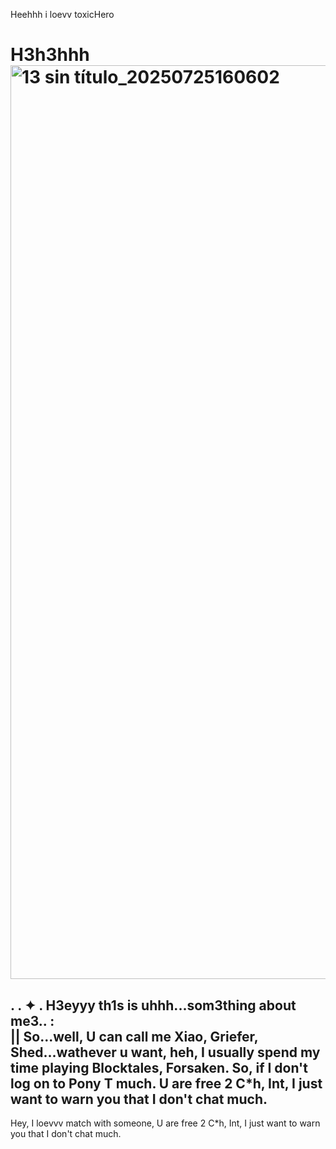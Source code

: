 Heehhh i loevv toxicHero
# H3h3hhh<img width="1604" height="1462" alt="13 sin título_20250725160602" src="https://github.com/user-attachments/assets/591f7bfe-21ce-459d-92c2-bbced9d95d2a" />
.  .  ✦ . H3eyyy th1s is uhhh...som3thing about me3.. :  
|| So...well, U can call me Xiao, Griefer, Shed...wathever u want, heh, I usually spend my time playing Blocktales, Forsaken. So, if I don't log on to Pony T much. U are free 2 C*h, Int, I just want to warn you that I don't chat much.
-
 Hey, I loevvv match with someone, U are free 2 C*h, Int, I just want to warn you that I don't chat much.
